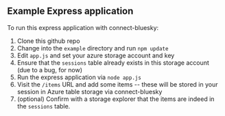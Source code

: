 ## Example Express application

To run this express application with connect-bluesky:

1. Clone this github repo
1. Change into the `example` directory and run `npm update`
1. Edit `app.js` and set your azure storage account and key
1. Ensure that the `sessions` table already exists in this storage account (due to a bug, for now)
1. Run the express application via `node app.js`
1. Visit the `/items` URL and add some items -- these will be stored in your session in Azure table storage via connect-bluesky
1. (optional) Confirm with a storage explorer that the items are indeed in the `sessions` table.